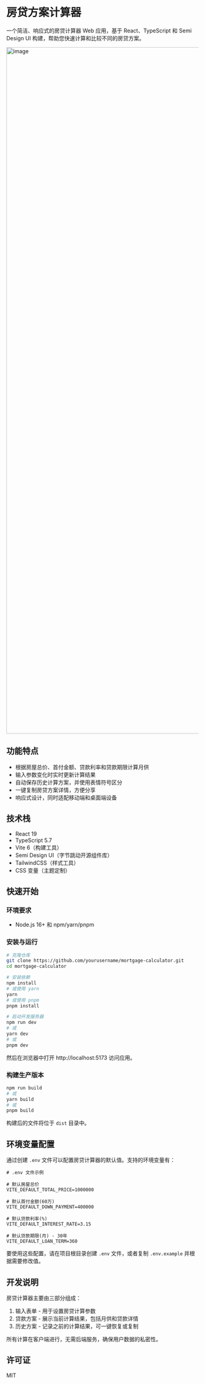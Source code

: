 # 房贷方案计算器

一个简洁、响应式的房贷计算器 Web 应用，基于 React、TypeScript 和 Semi Design UI 构建，帮助您快速计算和比较不同的房贷方案。

<img width="1800" alt="image" src="https://github.com/user-attachments/assets/d68439d2-e27b-4c64-a194-c6ce8519ddc3" />


## 功能特点

- 根据房屋总价、首付金额、贷款利率和贷款期限计算月供
- 输入参数变化时实时更新计算结果
- 自动保存历史计算方案，并使用表情符号区分
- 一键复制房贷方案详情，方便分享
- 响应式设计，同时适配移动端和桌面端设备

## 技术栈

- React 19
- TypeScript 5.7
- Vite 6（构建工具）
- Semi Design UI（字节跳动开源组件库）
- TailwindCSS（样式工具）
- CSS 变量（主题定制）

## 快速开始

### 环境要求

- Node.js 16+ 和 npm/yarn/pnpm

### 安装与运行

```bash
# 克隆仓库
git clone https://github.com/yourusername/mortgage-calculator.git
cd mortgage-calculator

# 安装依赖
npm install
# 或使用 yarn
yarn
# 或使用 pnpm
pnpm install

# 启动开发服务器
npm run dev
# 或
yarn dev
# 或
pnpm dev
```

然后在浏览器中打开 http://localhost:5173 访问应用。

### 构建生产版本

```bash
npm run build
# 或
yarn build
# 或
pnpm build
```

构建后的文件将位于 `dist` 目录中。

## 环境变量配置

通过创建 `.env` 文件可以配置房贷计算器的默认值。支持的环境变量有：

```
# .env 文件示例

# 默认房屋总价
VITE_DEFAULT_TOTAL_PRICE=1000000

# 默认首付金额(60万)
VITE_DEFAULT_DOWN_PAYMENT=400000

# 默认贷款利率(%)
VITE_DEFAULT_INTEREST_RATE=3.15

# 默认贷款期限(月) - 30年
VITE_DEFAULT_LOAN_TERM=360

```

要使用这些配置，请在项目根目录创建 `.env` 文件，或者复制 `.env.example` 并根据需要修改值。

## 开发说明

房贷计算器主要由三部分组成：

1. 输入表单 - 用于设置房贷计算参数
2. 贷款方案 - 展示当前计算结果，包括月供和贷款详情
3. 历史方案 - 记录之前的计算结果，可一键恢复或复制

所有计算在客户端进行，无需后端服务，确保用户数据的私密性。

## 许可证

MIT
